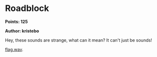 # Roadblock
**Points: 125**

**Author: kristebo**

Hey, these sounds are strange, what can it mean? It can't just be sounds! 

[flag.wav](flag.wav).
